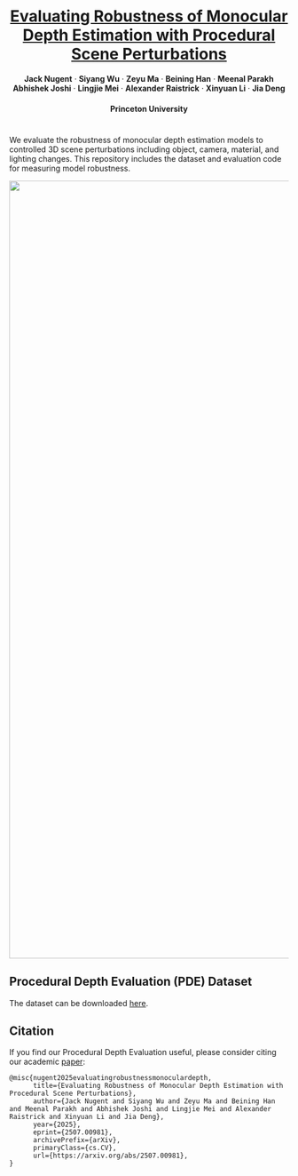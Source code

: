 <p align="center">
  <a href="https://arxiv.org/abs/2507.00981"><h1 align="center">Evaluating Robustness of Monocular Depth Estimation with Procedural Scene Perturbations</h1></a>
  <p align="center">
    <strong>Jack Nugent</strong>
    ·
    <strong>Siyang Wu</strong>
    ·
    <strong>Zeyu Ma</strong>
    ·
    <strong>Beining Han</strong>
    ·
    <strong>Meenal Parakh</strong>
    <br>
    <strong>Abhishek Joshi</strong>
    ·
    <strong>Lingjie Mei</strong>
    ·
    <strong>Alexander Raistrick</strong>
    ·
    <strong>Xinyuan Li</strong>
    ·
    <strong>Jia Deng</strong>
  </p>
  <h4 align="center">
    Princeton University    
  </h4>
</p>

# 
We evaluate the robustness of monocular depth estimation models to controlled 3D scene perturbations including object, camera, material, and lighting changes.
This repository includes the dataset and evaluation code for measuring model robustness.

<p align="center">
<img src="variations.png" width='1400'>
</p>

## Procedural Depth Evaluation (PDE) Dataset
The dataset can be downloaded [here](https://drive.google.com/file/d/1xJa2UX77Wit1EZsNV0ZzxvQfywCr61HP/view?usp=sharing).

## Citation
If you find our Procedural Depth Evaluation useful, please consider citing our academic [paper](https://arxiv.org/abs/2507.00981):
```
@misc{nugent2025evaluatingrobustnessmonoculardepth,
      title={Evaluating Robustness of Monocular Depth Estimation with Procedural Scene Perturbations}, 
      author={Jack Nugent and Siyang Wu and Zeyu Ma and Beining Han and Meenal Parakh and Abhishek Joshi and Lingjie Mei and Alexander Raistrick and Xinyuan Li and Jia Deng},
      year={2025},
      eprint={2507.00981},
      archivePrefix={arXiv},
      primaryClass={cs.CV},
      url={https://arxiv.org/abs/2507.00981}, 
}
```